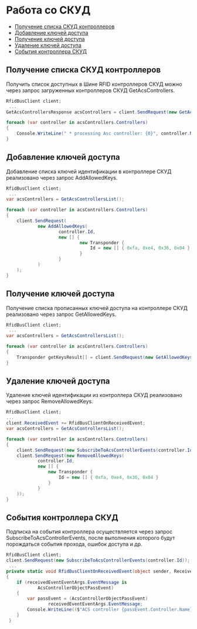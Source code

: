 Работа со СКУД
==============

* [Получение списка СКУД контроллеров](#GetAcsControllers)
* [Добавление ключей доступа](#AddAllowedKeys)
* [Получение ключей доступа](#GetAllowedKeys)
* [Удаление ключей доступа](#RemoveAllowedKeys)
* [События контроллера СКУД](#Events)

<a name="GetAcsControllers"></a>
Получение списка СКУД контроллеров
----------------------------------

Получить список доступных в Шине RFID контроллеров СКУД можно через запрос загруженных контроллеров СКУД GetAcsControllers.

```cs
RfidBusClient client;
 ...
GetAcsControllersResponse acsControllers = client.SendRequest(new GetAcsControllers());

foreach (var controller in acsControllers.Controllers)
{
    Console.WriteLine(" * processing Asc controller: {0}", controller.Name);
}
```

<a name="AddAllowedKeys"></a>
Добавление ключей доступа
-------------------------
Добавление списка ключей идентификации в контроллере СКУД реализовано через запрос AddAllowedKeys.

```cs
RfidBusClient client;
 ...
var acsControllers = GetAcsControllersList();

foreach (var controller in acsControllers.Controllers)
{
    client.SendRequest(
            new AddAllowedKeys(
                    controller.Id,
                    new [] {
                            new Transponder {
                                Id = new [] { 0xfa, 0xe4, 0x36, 0x04 }
                            }
                    }
            )
    );
}
````

<a name="GetAllowedKeys"></a>
Получение ключей доступа
------------------------

Получение списка прописанных ключей доступа на контроллере СКУД реализовано через запрос GetAllowedKeys.

```cs
RfidBusClient client;
 ...
var acsControllers = GetAcsControllersList();

foreach (var controller in acsControllers.Controllers)
{
    Transponder getKeysResult[] = client.SendRequest(new GetAllowedKeys(controller.Id))?.AllowedKeys;
}
```

<a name="RemoveAllowedKeys"></a>
Удаление ключей доступа
-----------------------

Удаление ключей идентификации из контроллера СКУД реализовано через запрос RemoveAllowedKeys.

```cs
RfidBusClient client;
...
client.ReceivedEvent += RfidBusClientOnReceivedEvent;
var acsControllers = GetAcsControllersList();

foreach (var controller in acsControllers.Controllers)
{
    client.SendRequest(new SubscribeToAcsControllerEvents(controller.Id));
    client.SendRequest(new RemoveAllowedKeys(
            controller.Id,
            new [] {
                new Transponder {
                    Id = new [] { 0xfa, 0xe4, 0x36, 0x04 }
                }
            }
    ));
}
```

<a name="Events"></a>
События контроллера СКУД
------------------------

Подписка на события контроллера осуществляется через запрос SubscribeToAcsControllerEvents, после выполнения которого будут порождаться события прохода, ошибок доступа и др.

```cs
RfidBusClient client;
client.SendRequest(new SubscribeToAcsControllerEvents(controller.Id));
 ...
private static void RfidBusClientOnReceivedEvent(object sender, ReceivedEventEventArgs receivedEventEventArgs)
{
    if (receivedEventEventArgs.EventMessage is
            AcsControllerObjectPassEvent)
    {
        var passEvent = (AcsControllerObjectPassEvent)
                receivedEventEventArgs.EventMessage;
        Console.WriteLine(($"ACS controller {passEvent.Controller.Name} generate event Object Pass Event for transponder  {passEvent.Transponder.IdAsString} "));
    }
 }
```
